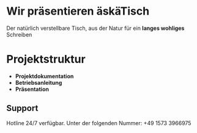 # Wir präsentieren äskäTisch

Der natürlich verstellbare Tisch, aus der Natur für ein **langes wohliges** Schreiben


# Projektstruktur

- **Projektdokumentation**
- **Betriebsanleitung**
- **Präsentation**

## Support

Hotline 24/7 verfügbar. Unter der folgenden Nummer: +49 1573 3966975